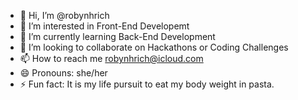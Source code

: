 - 👋 Hi, I’m @robynhrich
- 👀 I’m interested in Front-End Developemt
- 🌱 I’m currently learning Back-End Development
- 💞️ I’m looking to collaborate on Hackathons or Coding Challenges
- 📫 How to reach me robynhrich@icloud.com
- 😄 Pronouns: she/her
- ⚡ Fun fact: It is my life pursuit to eat my body weight in pasta.

<!---
robynhrich/robynhrich is a ✨ special ✨ repository because its `README.md` (this file) appears on your GitHub profile.
You can click the Preview link to take a look at your changes.
--->
